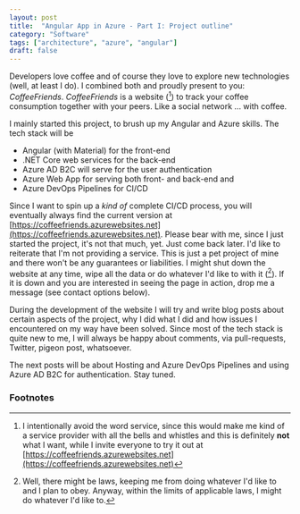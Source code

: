 ```yaml
---
layout: post
title:  "Angular App in Azure - Part I: Project outline"
category: "Software"
tags: ["architecture", "azure", "angular"]
draft: false
---
```


Developers love coffee and of course they love to explore new technologies (well, at least I do). I combined both and proudly present to you: *CoffeeFriends*. *CoffeeFriends* is a website ([^1]) to track your coffee consumption together with your peers. Like a social network ... with coffee.

I mainly started this project, to brush up my Angular and Azure skills. The tech stack will be 

- Angular (with Material) for the front-end
- .NET Core web services for the back-end
- Azure AD B2C will serve for the user authentication
- Azure Web App for serving both front- and back-end and
- Azure DevOps Pipelines for CI/CD

Since I want to spin up a *kind of* complete CI/CD process, you will eventually always find the current version at [https://coffeefriends.azurewebsites.net](https://coffeefriends.azurewebsites.net). Please bear with me, since I just started the project, it's not that much, yet. Just come back later. I'd like to reiterate that I'm not providing a service. This is just a pet project of mine and there won't be any guarantees or liabilities. I might shut down the website at any time, wipe all the data or do whatever I'd like to with it ([^2]). If it is down and you are interested in seeing the page in action, drop me a message (see contact options below).

During the development of the website I will try and write blog posts about certain aspects of the project, why I did what I did and how issues I encountered on my way have been solved. Since most of the tech stack is quite new to me, I will always be happy about comments, via pull-requests, Twitter, pigeon post, whatsoever. 

The next posts will be about Hosting and Azure DevOps Pipelines and using Azure AD B2C for authentication. Stay tuned.

### Footnotes

[^1]: I intentionally avoid the word service, since this would make me kind of a service provider with all the bells and whistles and this is definitely **not** what I want, while I invite everyone to try it out at [https://coffeefriends.azurewebsites.net](https://coffeefriends.azurewebsites.net)
[^2]: Well, there might be laws, keeping me from doing whatever I'd like to and I plan to obey. Anyway, within the limits of applicable laws, I might do whatever I'd like to.